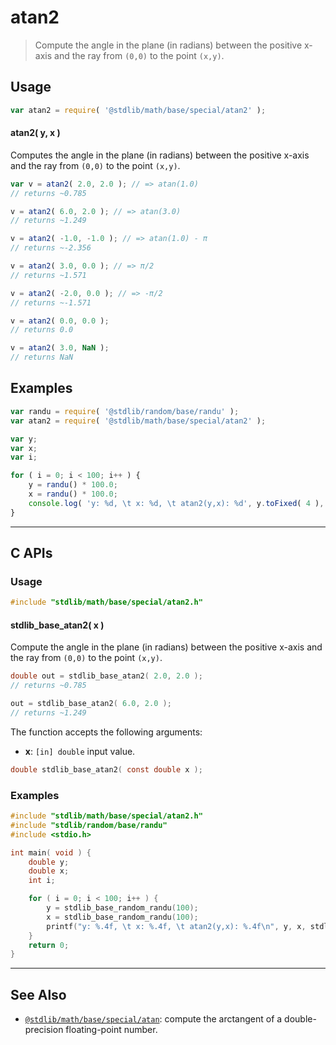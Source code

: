 <!--

@license Apache-2.0

Copyright (c) 2018 The Stdlib Authors.

Licensed under the Apache License, Version 2.0 (the "License");
you may not use this file except in compliance with the License.
You may obtain a copy of the License at

   http://www.apache.org/licenses/LICENSE-2.0

Unless required by applicable law or agreed to in writing, software
distributed under the License is distributed on an "AS IS" BASIS,
WITHOUT WARRANTIES OR CONDITIONS OF ANY KIND, either express or implied.
See the License for the specific language governing permissions and
limitations under the License.

-->

# atan2

> Compute the angle in the plane (in radians) between the positive x-axis and the ray from `(0,0)` to the point `(x,y)`.

<section class="usage">

## Usage

```javascript
var atan2 = require( '@stdlib/math/base/special/atan2' );
```

#### atan2( y, x )

Computes the angle in the plane (in radians) between the positive x-axis and the ray from `(0,0)` to the point `(x,y)`.

```javascript
var v = atan2( 2.0, 2.0 ); // => atan(1.0)
// returns ~0.785

v = atan2( 6.0, 2.0 ); // => atan(3.0)
// returns ~1.249

v = atan2( -1.0, -1.0 ); // => atan(1.0) - π
// returns ~-2.356

v = atan2( 3.0, 0.0 ); // => π/2
// returns ~1.571

v = atan2( -2.0, 0.0 ); // => -π/2
// returns ~-1.571

v = atan2( 0.0, 0.0 );
// returns 0.0

v = atan2( 3.0, NaN );
// returns NaN
```

</section>

<!-- /.usage -->

<section class="examples">

## Examples

<!-- eslint no-undef: "error" -->

```javascript
var randu = require( '@stdlib/random/base/randu' );
var atan2 = require( '@stdlib/math/base/special/atan2' );

var y;
var x;
var i;

for ( i = 0; i < 100; i++ ) {
    y = randu() * 100.0;
    x = randu() * 100.0;
    console.log( 'y: %d, \t x: %d, \t atan2(y,x): %d', y.toFixed( 4 ), x.toFixed( 4 ), atan2( y, x ).toFixed( 4 ) );
}
```

</section>

<!-- /.examples -->


<!-- C interface documentation. -->

* * *

<section class="c">

## C APIs

<!-- Section to include introductory text. Make sure to keep an empty line after the intro `section` element and another before the `/section` close. -->

<section class="intro">

</section>

<!-- /.intro -->

<!-- C usage documentation. -->

<section class="usage">

### Usage

```c
#include "stdlib/math/base/special/atan2.h"
```

#### stdlib_base_atan2( x )

Compute the angle in the plane (in radians) between the positive x-axis and the ray from `(0,0)` to the point `(x,y)`.

```c
double out = stdlib_base_atan2( 2.0, 2.0 ); 
// returns ~0.785

out = stdlib_base_atan2( 6.0, 2.0 );
// returns ~1.249
```

The function accepts the following arguments:

-   **x**: `[in] double` input value.

```c
double stdlib_base_atan2( const double x );
```

</section>

<!-- /.usage -->

<!-- C API usage notes. Make sure to keep an empty line after the `section` element and another before the `/section` close. -->

<section class="notes">

</section>

<!-- /.notes -->

<!-- C API usage examples. -->

<section class="examples">

### Examples

```c
#include "stdlib/math/base/special/atan2.h"
#include "stdlib/random/base/randu"
#include <stdio.h>

int main( void ) {
    double y;
    double x;
    int i;

    for ( i = 0; i < 100; i++ ) {
        y = stdlib_base_random_randu(100);
        x = stdlib_base_random_randu(100);
        printf("y: %.4f, \t x: %.4f, \t atan2(y,x): %.4f\n", y, x, stdlib_base_atan2(y, x));
    }
    return 0;
}
```

</section>

<!-- /.examples -->

</section>

<!-- /.c -->

<!-- Section for related `stdlib` packages. Do not manually edit this section, as it is automatically populated. -->

<section class="related">

* * *

## See Also

-   <span class="package-name">[`@stdlib/math/base/special/atan`][@stdlib/math/base/special/atan]</span><span class="delimiter">: </span><span class="description">compute the arctangent of a double-precision floating-point number.</span>

</section>

<!-- /.related -->

<!-- Section for all links. Make sure to keep an empty line after the `section` element and another before the `/section` close. -->

<section class="links">

<!-- <related-links> -->

[@stdlib/math/base/special/atan]: https://github.com/stdlib-js/stdlib/tree/develop/lib/node_modules/%40stdlib/math/base/special/atan

<!-- </related-links> -->

</section>

<!-- /.links -->
